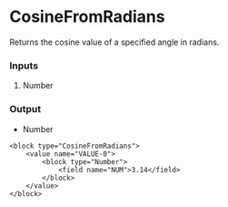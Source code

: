 # CosineFromRadians

Returns the cosine value of a specified angle in radians.

### Inputs

1. Number

### Output

-   Number

```blockly
<block type="CosineFromRadians">
    <value name="VALUE-0">
        <block type="Number">
            <field name="NUM">3.14</field>
        </block>
    </value>
</block>
```
